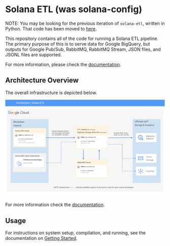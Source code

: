 # Solana ETL (was solana-config)

NOTE: You may be looking for the previous iteration of `solana-etl`, written in Python. That code has been moved to [here](https://github.com/blockchain-etl/solana-etl-airflow).

This repository contains all of the code for running a Solana ETL pipeline. The primary purpose of this is to serve data for Google BigQuery, but outputs for Google Pub/Sub, RabbitMQ, RabbitMQ Stream, JSON files, and JSONL files are supported.

For more information, please check the [documentation](/docs/).

## Architecture Overview
The overall infrastructure is depicted below.

![architecture](/docs/img/architecture.png)

For more information check the [documentation](/docs/).

## Usage
For instructions on system setup, compilation, and running, see the documentation on [Getting Started](/docs/getting-started.md).
